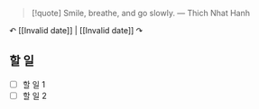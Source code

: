> [!quote] Smile, breathe, and go slowly.
> — Thich Nhat Hanh

↶ [[Invalid date]] | [[Invalid date]] ↷

## 할 일

- [ ] 할 일 1
- [ ] 할 일 2